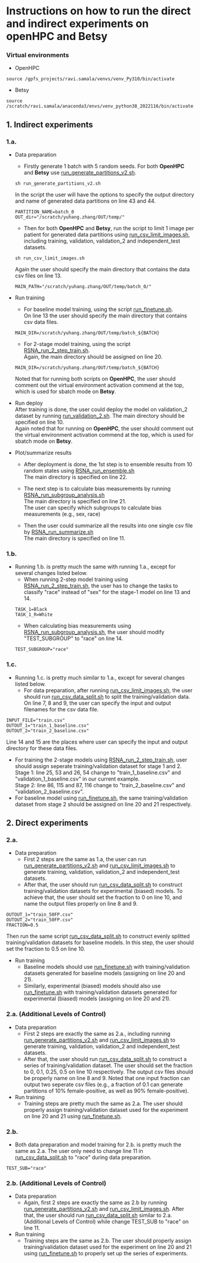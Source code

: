 # Instructions on how to run the direct and indirect experiments on openHPC and Betsy
### Virtual environments
- OpenHPC
```
source /gpfs_projects/ravi.samala/venvs/venv_Py310/bin/activate
```
- Betsy 
```
source /scratch/ravi.samala/anaconda3/envs/venv_python38_2022116/bin/activate
```

## 1. Indirect experiments
### 1.a. 
- Data preparation  
    - Firstly generate 1 batch with 5 random seeds. For both **OpenHPC** and **Betsy** use [run_generate_partitions_v2.sh](https://github.com/ravisamala/continual_learning_evaluation/blob/main/bash_scripts/run_generate_partitions_v2.sh).
  ```
  sh run_generate_partitions_v2.sh
  ```
  In the script the user will have the options to specify the output directory and name of generated data partitions on line 43 and 44.
  ```
  PARTITION_NAME=batch_0
  OUT_dir="/scratch/yuhang.zhang/OUT/temp/"
  ```
    - Then for both **OpenHPC** and **Betsy**, run the script to limit 1 image per patient for generated data partitions using [run_csv_limit_images.sh](https://github.com/ravisamala/continual_learning_evaluation/blob/main/bash_scripts/run_csv_limit_images.sh), including training, validation, validation_2 and independent_test datasets.
  ```
  sh run_csv_limit_images.sh
  ```
  Again the user should specify the main directory that contains the data csv files on line 13.
  ```
  MAIN_PATH="/scratch/yuhang.zhang/OUT/temp/batch_0/"
  ```
 - Run training
   - For baseline model training, using the script [run_finetune.sh](https://github.com/ravisamala/continual_learning_evaluation/blob/main/chexpert-model/betsy_scripts/run_finetune.sh).  
   On line 13 the user should specify the main directory that contains csv data files.
    ```
    MAIN_DIR=/scratch/yuhang.zhang/OUT/temp/batch_${BATCH}
    ```   
   - For 2-stage model training, using the script [RSNA_run_2_step_train.sh](https://github.com/ravisamala/continual_learning_evaluation/blob/main/chexpert-model/betsy_scripts/RSNA_run_2_step_train.sh).  
   Again, the main directory should be assigned on line 20.
    ```
    MAIN_DIR=/scratch/yuhang.zhang/OUT/temp/batch_${BATCH}
    ```
   Noted that for running both scripts on **OpenHPC**, the user should comment out the virtual environment activation commend at the top, which is used for sbatch mode on **Betsy**.
 - Run deploy  
   After training is done, the user could deploy the model on validation_2 dataset by running [run_validation_2.sh](https://github.com/ravisamala/continual_learning_evaluation/blob/main/chexpert-model/betsy_scripts/run_validation_2.sh). The main directory should be specified on line 10.  
    Again noted that for running on **OpenHPC**, the user should comment out the virtual environment activation commend at the top, which is used for sbatch mode on **Betsy**.
  
- Plot/summarize results
  - After deployment is done, the 1st step is to ensemble results from 10 random states using [RSNA_run_ensemble.sh](https://github.com/ravisamala/continual_learning_evaluation/blob/main/chexpert-model/betsy_scripts/RSNA_run_ensemble.sh)  
  The main directory is specified on line 22.

  - The next step is to calculate bias measurements by running [RSNA_run_subgroup_analysis.sh](https://github.com/ravisamala/continual_learning_evaluation/blob/main/chexpert-model/betsy_scripts/RSNA_run_subgroup_analysis.sh)  
  The main directory is specified on line 21.  
  The user can specify which subgroups to calculate bias measurements (e.g., sex, race)

  - Then the user could summarize all the results into one single csv file by [RSNA_run_summarize.sh](https://github.com/ravisamala/continual_learning_evaluation/blob/main/chexpert-model/betsy_scripts/RSNA_run_summarize.sh)  
  The main directory is specified on line 11.
### 1.b.
- Running 1.b. is pretty much the same with running 1.a., except for several changes listed below.
  - When running 2-step model training using [RSNA_run_2_step_train.sh](https://github.com/ravisamala/continual_learning_evaluation/blob/main/chexpert-model/betsy_scripts/RSNA_run_2_step_train.sh), the user has to change the tasks to classify "race" instead of "sex" for the stage-1 model on line 13 and 14.
  ```
  TASK_1=Black
  TASK_1_R=White
  ```
  - When calculating bias measurements using [RSNA_run_subgroup_analysis.sh](https://github.com/ravisamala/continual_learning_evaluation/blob/main/chexpert-model/betsy_scripts/RSNA_run_subgroup_analysis.sh), the user should modify "TEST_SUBGROUP" to "race" on line 14.
  ```
  TEST_SUBGROUP="race"
  ```
### 1.c.
- Running 1.c. is pretty much similar to 1.a., except for several changes listed below.
  - For data preparation, after running [run_csv_limit_images.sh](https://github.com/ravisamala/continual_learning_evaluation/blob/main/bash_scripts/run_csv_limit_images.sh), the user should run [run_csv_data_split.sh](https://github.com/ravisamala/continual_learning_evaluation/blob/main/betsy_scripts/run_csv_data_split.sh) to split the training/validation data. On line 7, 8 and 9, the user can specify the input and output filenames for the csv data file.
``` 
INPUT_FILE="train.csv"
OUTOUT_1="train_1_baseline.csv"
OUTOUT_2="train_2_baseline.csv"
```
Line 14 and 15 are the places where user can specify the input and output directory for these data files.
  - For training the 2-stage models using [RSNA_run_2_step_train.sh](https://github.com/ravisamala/continual_learning_evaluation/blob/main/chexpert-model/betsy_scripts/RSNA_run_2_step_train.sh), user should assign seperate training/validation dataset for stage 1 and 2.  
  Stage 1: line 25, 53 and 26, 54 change to "train_1_baseline.csv" and "validation_1_baseline.csv" in our current example.  
  Stage 2: line 86, 115 and 87, 116 change to "train_2_baseline.csv" and "validation_2_baseline.csv".
  - For baseline model using [run_finetune.sh](https://github.com/ravisamala/continual_learning_evaluation/blob/main/chexpert-model/betsy_scripts/run_finetune.sh), the same training/validation dataset from stage 2 should be assigned on line 20 and 21 respectively.
## 2. Direct experiments
### 2.a. 
- Data preparation
  - First 2 steps are the same as 1.a, the user can run [run_generate_partitions_v2.sh](https://github.com/ravisamala/continual_learning_evaluation/blob/main/bash_scripts/run_generate_partitions_v2.sh) and [run_csv_limit_images.sh](https://github.com/ravisamala/continual_learning_evaluation/blob/main/bash_scripts/run_csv_limit_images.sh) to generate training, validation, validation_2 and independent_test datasets.
  - After that, the user should run [run_csv_data_split.sh](https://github.com/ravisamala/continual_learning_evaluation/blob/main/betsy_scripts/run_csv_data_split.sh) to construct training/validation datasets for experimental (biased) models. To achieve that, the user should set the fraction to 0 on line 10, and name the output files properly on line 8 and 9.
``` 
OUTOUT_1="train_50FP.csv"
OUTOUT_2="train_50FP.csv"
FRACTION=0.5
``` 
  Then run the same script [run_csv_data_split.sh](https://github.com/ravisamala/continual_learning_evaluation/blob/main/betsy_scripts/run_csv_data_split.sh) to construct evenly splitted training/validation datasets for baseline models. In this step, the user should set the fraction to 0.5 on line 10.
- Run training
  - Baseline models should use [run_finetune.sh](https://github.com/ravisamala/continual_learning_evaluation/blob/main/chexpert-model/betsy_scripts/run_finetune.sh) with training/validation datasets generated for baseline models (assigning on line 20 and 21).
  - Similarly, experimental (biased) models should also use [run_finetune.sh](https://github.com/ravisamala/continual_learning_evaluation/blob/main/chexpert-model/betsy_scripts/run_finetune.sh) with training/validation datasets generated for experimental (biased) models (assigning on line 20 and 21).
### 2.a. (Additional Levels of Control)
- Data preparation
  - First 2 steps are exactly the same as 2.a., including running [run_generate_partitions_v2.sh](https://github.com/ravisamala/continual_learning_evaluation/blob/main/bash_scripts/run_generate_partitions_v2.sh) and [run_csv_limit_images.sh](https://github.com/ravisamala/continual_learning_evaluation/blob/main/bash_scripts/run_csv_limit_images.sh) to generate training, validation, validation_2 and independent_test datasets.
  - After that, the user should run [run_csv_data_split.sh](https://github.com/ravisamala/continual_learning_evaluation/blob/main/betsy_scripts/run_csv_data_split.sh) to construct a series of training/validation dataset. The user should set the fraction to 0, 0.1, 0.25, 0.5 on line 10 respectively. The output csv files should be properly name on line 8 and 9. Noted that one input fraction can output two seperate csv files (e.g., a fraction of 0.1 can generate partitions of 10% female-positive, as well as 90% female-positive).
- Run training
  - Training steps are pretty much the same as 2.a. The user should properly assign training/validation dataset used for the experiment on line 20 and 21 using [run_finetune.sh](https://github.com/ravisamala/continual_learning_evaluation/blob/main/chexpert-model/betsy_scripts/run_finetune.sh). 
### 2.b. 
- Both data preparation and model training for 2.b. is pretty much the same as 2.a. The user only need to change line 11 in [run_csv_data_split.sh](https://github.com/ravisamala/continual_learning_evaluation/blob/main/betsy_scripts/run_csv_data_split.sh) to "race" during data preparation.
``` 
TEST_SUB="race"
``` 
### 2.b. (Additional Levels of Control)
- Data preparation
  - Again, first 2 steps are exactly the same as 2.b by running [run_generate_partitions_v2.sh](https://github.com/ravisamala/continual_learning_evaluation/blob/main/bash_scripts/run_generate_partitions_v2.sh) and [run_csv_limit_images.sh](https://github.com/ravisamala/continual_learning_evaluation/blob/main/bash_scripts/run_csv_limit_images.sh). After that, the user should run [run_csv_data_split.sh](https://github.com/ravisamala/continual_learning_evaluation/blob/main/betsy_scripts/run_csv_data_split.sh) similar to 2.a. (Additional Levels of Control) while change TEST_SUB to "race" on line 11.
- Run training
  - Training steps are the same as 2.b. The user should properly assign training/validation dataset used for the experiment on line 20 and 21 using [run_finetune.sh](https://github.com/ravisamala/continual_learning_evaluation/blob/main/chexpert-model/betsy_scripts/run_finetune.sh) to properly set up the series of experiments. 

